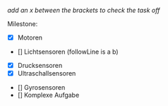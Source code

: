*add an x between the brackets to check the task off*

Milestone:
- [x] Motoren
- [] Lichtsensoren (followLine is a b)
- [x] Drucksensoren
- [x] Ultraschallsensoren
- [] Gyrosensoren
- [] Komplexe Aufgabe
